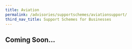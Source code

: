 ```yaml
---
title: Aviation
permalink: /advisories/supportschemes/aviationsupport/
third_nav_title: Support Schemes for Businesses
---
```


## **Coming Soon...**
